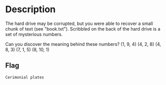 # Description
The hard drive may be corrupted, but you were able to recover a small chunk of text (see "book.txt").
Scribbled on the back of the hard drive is a set of mysterious numbers. 

Can you discover the meaning behind these numbers? (1, 9, 4) (4, 2, 8) (4, 8, 3) (7, 1, 5) (8, 10, 1)

## Flag
```plain
Cerimonial plates
```